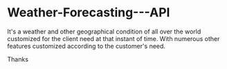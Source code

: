 # Weather-Forecasting---API

It's a weather and other geographical condition of all over the world customized for the client need at that instant of time. With numerous other features customized according to the customer's need.

Thanks
